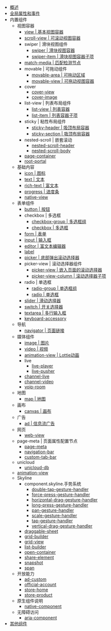 * [概述](README.md)
* [全局属性和事件](common.md)
* 内置组件
  * 视图容器
    * [view | 基本视图容器](view.md)
    * [scroll-view | 可滚动视图容器](scroll-view.md)
    * swiper | 滑块视图组件
      * [swiper | 滑块视图容器](swiper.md)
      * [swiper-item | 滑块视图容器子项](swiper-item.md)
    * [match-media | 匹配检测节点](match-media.md)
    * movable | 可拖动组件
      * [movable-area | 可拖动区域](movable-area.md)
      * [movable-view | 可拖动视图容器](movable-view.md)
    * cover
      * [cover-view](cover-view.md)
      * [cover-image](cover-image.md)
    * list-view | 列表布局组件
      * [list-view | 列表容器](list-view.md)
      * [list-item | 列表容器子项](list-item.md)
    * sticky | 粘性布局组件
      * [sticky-header | 吸顶布局容器](sticky-header.md)
      * [sticky-section | 吸顶布局容器](sticky-section.md)
    * nested-scroll | 嵌套滚动
      * [nested-scroll-header](nested-scroll-header.md)
      * [nested-scroll-body](nested-scroll-body.md)
    * [page-container](page-container.md)
    * [root-portal](root-portal.md)
  * 基础内容
    * [icon | 图标](icon.md)
    * [text | 文本](text.md)
    * [rich-text | 富文本](rich-text.md)
    * [progress | 进度条](progress.md)
    * [native-view](native-view.md)
  * 表单组件
    * [button | 按钮](button.md)
    * checkbox | 多选框
      * [checkbox-group | 多选框组](checkbox-group.md)
      * [checkbox | 多选框](checkbox.md)
    * [form | 表单](form.md)
    * [input | 输入框](input.md)
    * [editor | 富文本编辑器](editor.md)
    * [label](label.md)
    * [picker | 底部弹出滚动选择器](picker.md)
    * picker-view | 滚动选择器组件
      * [picker-view | 嵌入页面的滚动选择器](picker-view.md)
      * [picker-view-column | 滚动选择器子项](picker-view-column.md)
    * radio | 单选框
      * [radio-group | 单选框组](radio-group.md)
      * [radio | 单选框](radio.md)
    * [slider | 滑动选择器](slider.md)
    * [switch | 开关选择器](switch.md)
    * [textarea | 多行输入框](textarea.md)
    * [keyboard-accessory](keyboard-accessory.md)
  * 导航
    * [navigator | 页面链接](navigator.md)
  * 媒体组件
    * [image | 图片](image.md)
    * [video | 视频](video.md)
    * [animation-view | Lottie动画](animation-view.md)
    * live
      * [live-player](live-player.md)
      * [live-pusher](live-pusher.md)
    * [channel-live](channel-live.md)
    * [channel-video](channel-video.md)
    * [voip-room](voip-room.md)
  * 地图
    * [map | 地图](map.md)
  * 画布
    * [canvas | 画布](canvas.md)
  * 广告
    * [ad | 信息流广告](ad.md)
  * 网页
    * [web-view](web-view.md)
  * page-meta | 页面属性配置节点
    * [page-meta](page-meta.md)
    * [navigation-bar](navigation-bar.md)
    * [custom-tab-bar](custom-tab-bar.md)
  * unicloud
    * [unicloud-db](unicloud-db.md)
  * [animation-view](animation-view.md)
  * Skyline
    * component.skyline.手势系统
      * [double-tap-gesture-handler](double-tap-gesture-handler.md)
      * [force-press-gesture-handler](force-press-gesture-handler.md)
      * [horizontal-drag-gesture-handler](horizontal-drag-gesture-handler.md)
      * [long-press-gesture-handler](long-press-gesture-handler.md)
      * [pan-gesture-handler](pan-gesture-handler.md)
      * [scale-gesture-handler](scale-gesture-handler.md)
      * [tap-gesture-handler](tap-gesture-handler.md)
      * [vertical-drag-gesture-handler](vertical-drag-gesture-handler.md)
    * [draggable-sheet](draggable-sheet.md)
    * [grid-builder](grid-builder.md)
    * [grid-view](grid-view.md)
    * [list-builder](list-builder.md)
    * [open-container](open-container.md)
    * [share-element](share-element.md)
    * [snapshot](snapshot.md)
    * [span](span.md)
  * 开放能力
    * [ad-custom](ad-custom.md)
    * [official-account](official-account.md)
    * [store-home](store-home.md)
    * [store-product](store-product.md)
  * 原生组件说明
    * [native-component](native-component.md)
  * 无障碍访问
    * [aria-component](aria-component.md)
* [其他组件](unsupport.md)
